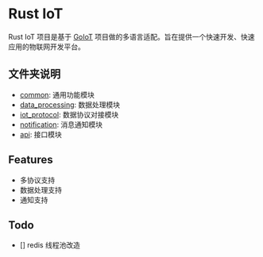 # Rust IoT

Rust IoT 项目是基于 [GoIoT](https://gitee.com/pychfarm_admin/go-iot-platform) 项目做的多语言适配。旨在提供一个快速开发、快速应用的物联网开发平台。

## 文件夹说明

- [common](common): 通用功能模块
- [data_processing](data_processing): 数据处理模块
- [iot_protocol](iot_protocol): 数据协议对接模块
- [notification](notification): 消息通知模块
- [api](api): 接口模块

## Features

- 多协议支持
- 数据处理支持
- 通知支持


## Todo
- [] redis 线程池改造